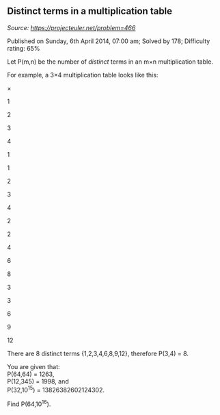 Distinct terms in a multiplication table
----------------------------------------

*Source: https://projecteuler.net/problem=466*

Published on Sunday, 6th April 2014, 07:00 am; Solved by 178; Difficulty
rating: 65%

Let P(m,n) be the number of *distinct* terms in an m×n multiplication
table.

For example, a 3×4 multiplication table looks like this:

×

1

2

3

4

1

1

2

3

4

2

2

4

6

8

3

3

6

9

12

There are 8 distinct terms {1,2,3,4,6,8,9,12}, therefore P(3,4) = 8.

You are given that:\
 P(64,64) = 1263,\
 P(12,345) = 1998, and\
 P(32,10<sup>15</sup>) = 13826382602124302.

Find P(64,10<sup>16</sup>).
